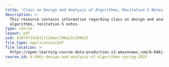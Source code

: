 ```yaml
---
title: 'Class on Design and Analysis of Algorithms, Recitation 5 Notes'
description: >-
  This resource contains information regarding class on design and analysis of
  algorithms, recitation 5 notes.
type: course
layout: pdf
uid: d187472426117c2ebec700a22c209b3f
file_type: application/pdf
file_location: >-
  https://open-learning-course-data-production.s3.amazonaws.com/6-046j-design-and-analysis-of-algorithms-spring-2015/d187472426117c2ebec700a22c209b3f_MIT6_046JS15_Recitation5.pdf
course_id: 6-046j-design-and-analysis-of-algorithms-spring-2015
---
```

